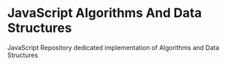 # JavaScript Algorithms And Data Structures

JavaScript Repository dedicated implementation of Algorithms and Data Structures

<!--Links -->
